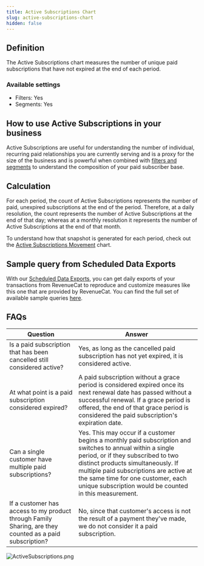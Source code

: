 ```yaml
---
title: Active Subscriptions Chart
slug: active-subscriptions-chart
hidden: false
---
```


## Definition

The Active Subscriptions chart measures the number of unique paid subscriptions that have not expired at the end of each period.

### Available settings

- Filters: Yes
- Segments: Yes

## How to use Active Subscriptions in your business

Active Subscriptions are useful for understanding the number of individual, recurring paid relationships you are currently serving and is a proxy for the size of the business and is powerful when combined with [filters and segments](/dashboard-and-metrics/charts#section-filters-and-segments) to understand the composition of your paid subscriber base.

## Calculation

For each period, the count of Active Subscriptions represents the number of paid, unexpired subscriptions at the end of the period. Therefore, at a daily resolution, the count represents the number of Active Subscriptions at the end of that day; whereas at a monthly resolution it represents the number of Active Subscriptions at the end of that month.

To understand how that snapshot is generated for each period, check out the [Active Subscriptions Movement](/dashboard-and-metrics/charts/active-subscriptions-movement-chart) chart.

## Sample query from Scheduled Data Exports
With our [Scheduled Data Exports](/integrations/scheduled-data-exports), you can get daily exports of your transactions from RevenueCat to reproduce and customize measures like this one that are provided by RevenueCat. You can find the full set of available sample queries [here](/integrations/scheduled-data-exports#sample-queries-for-revenuecat-measures).

## FAQs

| Question                                                                                                | Answer                                                                                                                                                                                                                                                                                                                         |
| ------------------------------------------------------------------------------------------------------- | ------------------------------------------------------------------------------------------------------------------------------------------------------------------------------------------------------------------------------------------------------------------------------------------------------------------------------ |
| Is a paid subscription that has been cancelled still considered active?                                 | Yes, as long as the cancelled paid subscription has not yet expired, it is considered active.                                                                                                                                                                                                                                  |
| At what point is a paid subscription considered expired?                                                | A paid subscription without a grace period is considered expired once its next renewal date has passed without a successful renewal. If a grace period is offered, the end of that grace period is considered the paid subscription's expiration date.                                                                         |
| Can a single customer have multiple paid subscriptions?                                                 | Yes. This may occur if a customer begins a monthly paid subscription and switches to annual within a single period, or if they subscribed to two distinct products simultaneously. If multiple paid subscriptions are active at the same time for one customer, each unique subscription would be counted in this measurement. |
| If a customer has access to my product through Family Sharing, are they counted as a paid subscription? | No, since that customer's access is not the result of a payment they've made, we do not consider it a paid subscription.                                                                                                                                                                                                       |

![](/images/dcd9e6a-ActiveSubscriptions_813b59205812f8fe5605f662c2f18abc.png "ActiveSubscriptions.png")

